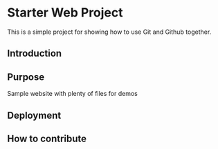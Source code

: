# Starter Web Project

This is a simple project for showing how to use Git and Github together.

## Introduction

## Purpose

Sample website with plenty of files for demos

## Deployment


## How to contribute



